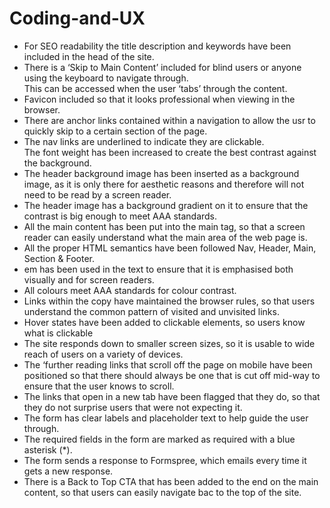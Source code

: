 # Coding-and-UX
<ul>
<li>For SEO readability the title description and keywords have been included in the head of the site.</li> 
<li>There is a ‘Skip to Main Content’ included for blind users or anyone using the keyboard to navigate through.</li> This can be accessed when the user ‘tabs’ through the content.</li>
<li>Favicon included so that it looks professional when viewing in the browser.</li>
<li>There are anchor links contained within a navigation to allow the usr to quickly skip to a certain section of the page.</li>
<li>The nav links are underlined to indicate they are clickable.</li> The font weight has been increased to create the best contrast against the background.</li>
<li>The header background image has been inserted as a background image, as it is only there for aesthetic reasons and therefore will not need to be read by a screen reader.</li> 
<li>The header image has a background gradient on it to ensure that the contrast is big enough to meet AAA standards.</li>
<li>All the main content has been put into the main tag, so that a screen reader can easily understand what the main area of the web page is.</li> 
<li>All the proper HTML semantics have been followed Nav, Header, Main, Section & Footer.</li> 
<li>em has been used in the text to ensure that it is emphasised both visually and for screen readers.</li>
<li>All colours meet AAA standards for colour contrast.</li>
<li>Links within the copy have maintained the browser rules, so that users understand the common pattern of visited and unvisited links.</li>
<li>Hover states have been added to clickable elements, so users know what is clickable
<li>The site responds down to smaller screen sizes, so it is usable to wide reach of users on a variety of devices.</li> 
<li>The ‘further reading links that scroll off the page on mobile have been positioned so that there should always be one that is cut off mid-way to ensure that the user knows to scroll.</li>
<li>The links that open in a new tab have been flagged that they do, so that they do not surprise users that were not expecting it.</li> 
<li>The form has clear labels and placeholder text to help guide the user through.</li>
<li>The required fields in the form are marked as required with a blue asterisk (*).</li>
<li>The form sends a response to Formspree, which emails every time it gets a new response.</li> 
<li>There is a Back to Top CTA that has been added to the end on the main content, so that users can easily navigate bac to the top of the site.</li>
</ul>
